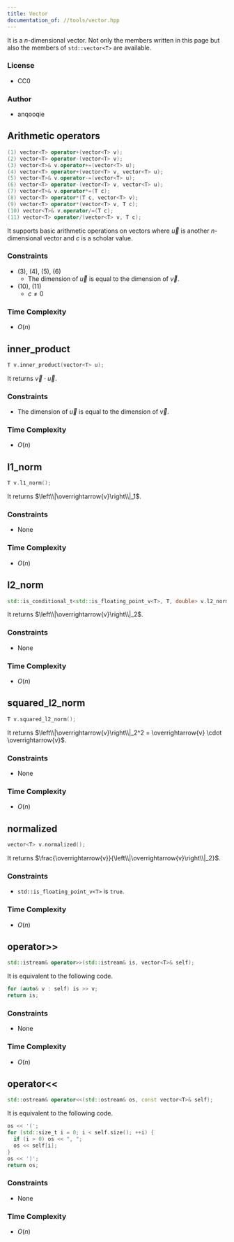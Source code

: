 ```yaml
---
title: Vector
documentation_of: //tools/vector.hpp
---
```


It is a $n$-dimensional vector.
Not only the members written in this page but also the members of `std::vector<T>` are available.

### License
- CC0

### Author
- anqooqie

## Arithmetic operators
```cpp
(1) vector<T> operator+(vector<T> v);
(2) vector<T> operator-(vector<T> v);
(3) vector<T>& v.operator+=(vector<T> u);
(4) vector<T> operator+(vector<T> v, vector<T> u);
(5) vector<T>& v.operator-=(vector<T> u);
(6) vector<T> operator-(vector<T> v, vector<T> u);
(7) vector<T>& v.operator*=(T c);
(8) vector<T> operator*(T c, vector<T> v);
(9) vector<T> operator*(vector<T> v, T c);
(10) vector<T>& v.operator/=(T c);
(11) vector<T> operator/(vector<T> v, T c);
```

It supports basic arithmetic operations on vectors where $\overrightarrow{u}$ is another $n$-dimensional vector and $c$ is a scholar value.

### Constraints
- (3), (4), (5), (6)
    - The dimension of $\overrightarrow{u}$ is equal to the dimension of $\overrightarrow{v}$.
- (10), (11)
    - $c \neq 0$

### Time Complexity
- $O(n)$

## inner_product
```cpp
T v.inner_product(vector<T> u);
```

It returns $\overrightarrow{v} \cdot \overrightarrow{u}$.

### Constraints
- The dimension of $\overrightarrow{u}$ is equal to the dimension of $\overrightarrow{v}$.

### Time Complexity
- $O(n)$

## l1_norm
```cpp
T v.l1_norm();
```

It returns $\left\\|\overrightarrow{v}\right\\|_1$.

### Constraints
- None

### Time Complexity
- $O(n)$

## l2_norm
```cpp
std::is_conditional_t<std::is_floating_point_v<T>, T, double> v.l2_norm();
```

It returns $\left\\|\overrightarrow{v}\right\\|_2$.

### Constraints
- None

### Time Complexity
- $O(n)$

## squared_l2_norm
```cpp
T v.squared_l2_norm();
```

It returns $\left\\|\overrightarrow{v}\right\\|_2^2 = \overrightarrow{v} \cdot \overrightarrow{v}$.

### Constraints
- None

### Time Complexity
- $O(n)$

## normalized
```cpp
vector<T> v.normalized();
```

It returns $\frac{\overrightarrow{v}}{\left\\|\overrightarrow{v}\right\\|_2}$.

### Constraints
- `std::is_floating_point_v<T>` is `true`.

### Time Complexity
- $O(n)$

## operator>>
```cpp
std::istream& operator>>(std::istream& is, vector<T>& self);
```

It is equivalent to the following code.

```cpp
for (auto& v : self) is >> v;
return is;
```

### Constraints
- None

### Time Complexity
- $O(n)$

## operator<<
```cpp
std::ostream& operator<<(std::ostream& os, const vector<T>& self);
```

It is equivalent to the following code.

```cpp
os << '(';
for (std::size_t i = 0; i < self.size(); ++i) {
  if (i > 0) os << ", ";
  os << self[i];
}
os << ')';
return os;
```

### Constraints
- None

### Time Complexity
- $O(n)$
